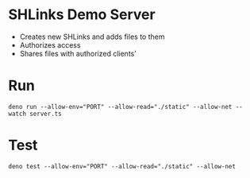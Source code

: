 # SHLinks Demo Server

* Creates new SHLinks and adds files to them
* Authorizes access
* Shares files with authorized clients'


# Run
    deno run --allow-env="PORT" --allow-read="./static" --allow-net --watch server.ts

# Test
    deno test --allow-env="PORT" --allow-read="./static" --allow-net
